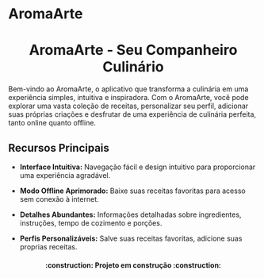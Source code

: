 # AromaArte
<h1 align="center"> AromaArte - Seu Companheiro Culinário </h1>

Bem-vindo ao AromaArte, o aplicativo que transforma a culinária em uma experiência simples, intuitiva e inspiradora. Com o AromaArte, você pode explorar uma vasta coleção de receitas, personalizar seu perfil, adicionar suas próprias criações e desfrutar de uma experiência de culinária perfeita, tanto online quanto offline.

## Recursos Principais
* **Interface Intuitiva:**
Navegação fácil e design intuitivo para proporcionar uma experiência agradável.

* **Modo Offline Aprimorado:**
Baixe suas receitas favoritas para acesso sem conexão à internet.

* **Detalhes Abundantes:**
Informações detalhadas sobre ingredientes, instruções, tempo de cozimento e porções.

* **Perfis Personalizáveis:**
Salve suas receitas favoritas, adicione suas proprias receitas.


<h4 align="center"> 
    :construction:  Projeto em construção  :construction:
</h4>

